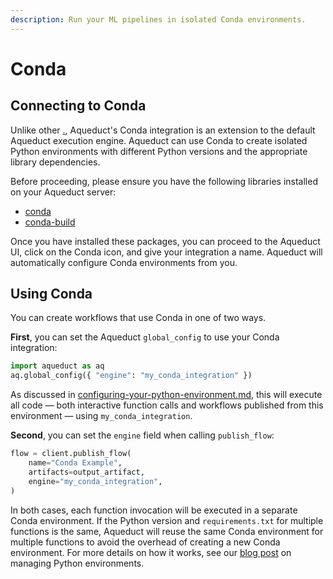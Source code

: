 ```yaml
---
description: Run your ML pipelines in isolated Conda environments.
---
```


# Conda

## Connecting to Conda

Unlike other [.](./ "mention"), Aqueduct's Conda integration is an extension to the default Aqueduct execution engine. Aqueduct can use Conda to create isolated Python environments with different Python versions and the appropriate library dependencies.&#x20;

Before proceeding, please ensure you have the following libraries installed on your Aqueduct server:&#x20;

* [conda](https://conda.io/projects/conda/en/latest/user-guide/install/index.html)
* [conda-build](https://docs.conda.io/projects/conda-build/en/stable/install-conda-build.html)

Once you have installed these packages, you can proceed to the Aqueduct UI, click on the Conda icon, and give your integration a name. Aqueduct will automatically configure Conda environments from you.

## Using Conda

You can create workflows that use Conda in one of two ways.

**First**, you can set the Aqueduct `global_config` to use your Conda integration:

```python
import aqueduct as aq
aq.global_config({ "engine": "my_conda_integration" })
```

As discussed in [configuring-your-python-environment.md](../../installation-and-configuration/configuring-your-python-environment.md "mention"), this will execute all code — both interactive function calls and workflows published from this environment — using `my_conda_integration`.

**Second**, you can set the `engine` field when calling `publish_flow`:

```python
flow = client.publish_flow(
    name="Conda Example",
    artifacts=output_artifact,
    engine="my_conda_integration",
)
```

In both cases, each function invocation will be executed in a separate Conda environment. If the Python version and `requirements.txt` for multiple functions is the same, Aqueduct will reuse the same Conda environment for multiple functions to avoid the overhead of creating a new Conda environment. For more details on how it works, see our [blog post](https://aqueducthq.com/post/managing-python-environments-in-aqueduct/) on managing Python environments.
